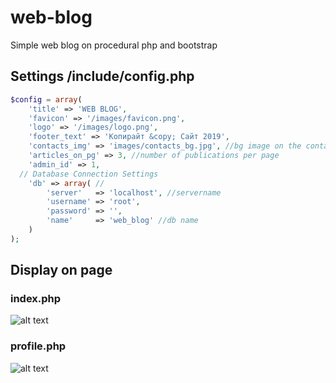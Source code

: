 # web-blog
Simple web blog on procedural php and bootstrap

## Settings /include/config.php
```php
$config = array(
	'title' => 'WEB BLOG',
	'favicon' => '/images/favicon.png',
	'logo' => '/images/logo.png',
	'footer_text' => 'Копирайт &copy; Сайт 2019',
	'contacts_img' => 'images/contacts_bg.jpg', //bg image on the contact page
	'articles_on_pg' => 3, //number of publications per page
	'admin_id' => 1,	
  // Database Connection Settings
	'db' => array( //
		'server'   => 'localhost', //servername
		'username' => 'root', 
		'password' => '',
		'name' 	   => 'web_blog' //db name
	)
);
```

## Display on page
### index.php
![alt text](http://drive.google.com/uc?export=view&id=1rQMJKqjyZWrVKi7VeoucH0YZR2-gDJLE)
### profile.php
![alt text](http://drive.google.com/uc?export=view&id=1JuhgR6PwnTgVRS2IoJrnxkttkRsV04b0)
